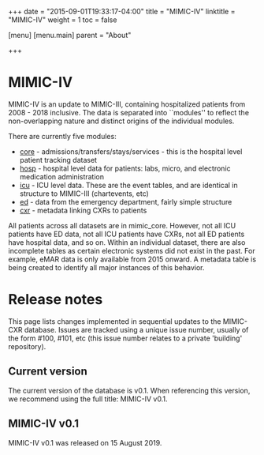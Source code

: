 +++
date = "2015-09-01T19:33:17-04:00"
title = "MIMIC-IV"
linktitle = "MIMIC-IV"
weight = 1
toc = false

[menu]
  [menu.main]
    parent = "About"

+++

# MIMIC-IV

MIMIC-IV is an update to MIMIC-III, containing hospitalized patients from 2008 - 2018 inclusive. The data is separated into ``modules'' to reflect the non-overlapping nature and distinct origins of the individual modules.

There are currently five modules:

- [core](/datasets/core) - admissions/transfers/stays/services - this is the hospital level patient tracking dataset
- [hosp](/datasets/hosp) - hospital level data for patients: labs, micro, and electronic medication administration
- [icu](/datasets/icu) - ICU level data. These are the event tables, and are identical in structure to MIMIC-III (chartevents, etc)
- [ed](/datasets/ed) - data from the emergency department, fairly simple structure
- [cxr](/datasets/cxr) - metadata linking CXRs to patients

All patients across all datasets are in mimic_core. However, not all ICU patients have ED data, not all ICU patients have CXRs, not all ED patients have hospital data, and so on. Within an individual dataset, there are also incomplete tables as certain electronic systems did not exist in the past. For example, eMAR data is only available from 2015 onward. A metadata table is being created to identify all major instances of this behavior.

# Release notes

This page lists changes implemented in sequential updates to the MIMIC-CXR database. Issues are tracked using a unique issue number, usually of the form #100, #101, etc (this issue number relates to a private 'building' repository).

## Current version

The current version of the database is v0.1. When referencing this version, we recommend using the full title: MIMIC-IV v0.1.

## MIMIC-IV v0.1

MIMIC-IV v0.1 was released on 15 August 2019.
